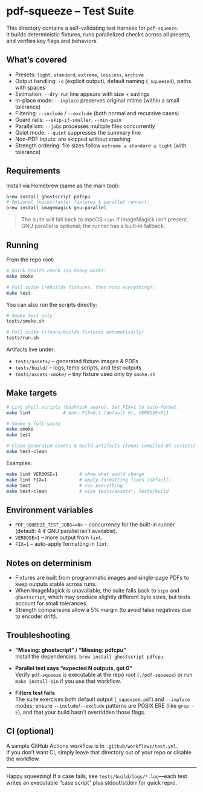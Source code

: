 # pdf-squeeze – Test Suite

This directory contains a self-validating test harness for `pdf-squeeze`.  
It builds deterministic fixtures, runs parallelized checks across all presets, and verifies key flags and behaviors.

## What’s covered

- Presets: `light`, `standard`, `extreme`, `lossless`, `archive`
- Output handling: `-o` (explicit output), default naming (`_squeezed`), paths with spaces
- Estimation: `--dry-run` line appears with size + savings
- In-place mode: `--inplace` preserves original mtime (within a small tolerance)
- Filtering: `--include` / `--exclude` (both normal and recursive cases)
- Guard rails: `--skip-if-smaller`, `--min-gain`
- Parallelism: `--jobs` processes multiple files concurrently
- Quiet mode: `--quiet` suppresses the summary line
- Non-PDF inputs: are skipped without crashing
- Strength ordering: file sizes follow `extreme ≤ standard ≤ light` (with tolerance)

## Requirements

Install via Homebrew (same as the main tool):

```bash
brew install ghostscript pdfcpu
# Optional (nicer/faster fixtures & parallel runner):
brew install imagemagick gnu-parallel
```

> The suite will fall back to macOS `sips` if ImageMagick isn’t present.  
> GNU parallel is optional; the runner has a built-in fallback.

## Running

From the repo root:

```bash
# Quick health check (no heavy work):
make smoke

# Full suite (rebuilds fixtures, then runs everything):
make test
```

You can also run the scripts directly:

```bash
# Smoke test only
tests/smoke.sh

# Full suite (cleans/builds fixtures automatically)
tests/run.sh
```

Artifacts live under:

- `tests/assets/` – generated fixture images & PDFs
- `tests/build/` – logs, temp scripts, and test outputs
- `tests/assets-smoke/` – tiny fixture used only by `smoke.sh`

## Make targets

```bash
# Lint shell scripts (bash/zsh aware). Set FIX=1 to auto-format.
make lint            # env: FIX=0|1 (default 0), VERBOSE=0|1

# Smoke & full suite
make smoke
make test

# Clean generated assets & build artifacts (keeps compiled DT scripts)
make test-clean
```

Examples:

```bash
make lint VERBOSE=1        # show what would change
make lint FIX=1            # apply formatting fixes (default)
make test                  # run everything
make test-clean            # wipe tests/assets*, tests/build
```

## Environment variables

- `PDF_SQUEEZE_TEST_JOBS=<N>` – concurrency for the built-in runner (default: 4 if GNU parallel isn’t available).
- `VERBOSE=1` – more output from `lint`.
- `FIX=1` – auto-apply formatting in `lint`.

## Notes on determinism

- Fixtures are built from programmatic images and single-page PDFs to keep outputs stable across runs.
- When ImageMagick is unavailable, the suite falls back to `sips` and `ghostscript`, which may produce slightly different byte sizes, but tests account for small tolerances.
- Strength comparisons allow a 5% margin (to avoid false negatives due to encoder drift).

## Troubleshooting

- **“Missing: ghostscript” / “Missing: pdfcpu”**  
  Install the dependencies: `brew install ghostscript pdfcpu`.

- **Parallel test says “expected N outputs, got 0”**  
  Verify `pdf-squeeze` is executable at the repo root (`./pdf-squeeze`) or run `make install-bin` if you use that workflow.

- **Filters test fails**  
  The suite exercises both default output (`_squeezed.pdf`) and `--inplace` modes; ensure `--include`/`--exclude` patterns are POSIX ERE (like `grep -E`), and that your build hasn’t overridden those flags.

## CI (optional)

A sample GitHub Actions workflow is in `.github/workflows/test.yml`.  
If you don’t want CI, simply leave that directory out of your repo or disable the workflow.

---

Happy squeezing! If a case fails, see `tests/build/logs/*.log`—each test writes an executable “case script” plus stdout/stderr for quick repro.
